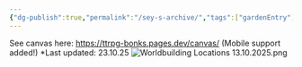 ```yaml
---
{"dg-publish":true,"permalink":"/sey-s-archive/","tags":["gardenEntry"]}
---
```


See canvas here: https://ttrpg-bonks.pages.dev/canvas/ (Mobile support added!)
*Last updated: 23.10.25
![Worldbuilding Locations 13.10.2025.png](/img/user/Images/Worldbuilding%20Locations%2013.10.2025.png)